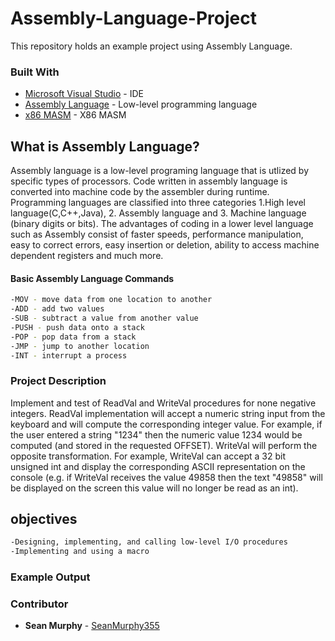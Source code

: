 # Assembly-Language-Project
This repository holds an example project using Assembly Language.

### Built With
* [Microsoft Visual Studio](https://visualstudio.microsoft.com/pl/) - IDE
* [Assembly Language](https://en.wikipedia.org/wiki/Assembly_language) - Low-level programming language
* [x86 MASM](https://en.wikipedia.org/wiki/Microsoft_Macro_Assembler) - X86 MASM

## What is Assembly Language?
Assembly language is a low-level programing language that is utlized by specific types of processors. Code written in assembly language is converted into machine code by the assembler during runtime. Programming languages are classified into three categories 1.High level language(C,C++,Java), 2. Assembly language and 3. Machine language (binary digits or bits). The advantages of coding in a lower level language such as Assembly consist of faster speeds, performance manipulation, easy to correct errors, easy insertion or deletion, ability to access machine dependent registers and much more.

#### Basic Assembly Language Commands
~~~sh
-MOV - move data from one location to another
-ADD - add two values
-SUB - subtract a value from another value
-PUSH - push data onto a stack
-POP - pop data from a stack
-JMP - jump to another location
-INT - interrupt a process
~~~

### Project Description
Implement and test of ReadVal and WriteVal procedures for none negative integers. ReadVal implementation will accept a numeric string input from the keyboard and will compute the corresponding integer value. For example, if the user entered a string "1234" then the numeric value 1234 would be computed (and stored in the requested OFFSET). WriteVal will perform the opposite transformation. For example, WriteVal can accept a 32 bit unsigned int and display the corresponding ASCII representation on the console (e.g. if WriteVal receives the value 49858 then the text "49858" will be displayed on the screen this value will no longer be read as an int).
## objectives
~~~sh
-Designing, implementing, and calling low-level I/O procedures
-Implementing and using a macro
~~~

### Example Output

### Contributor

* **Sean Murphy** - [SeanMurphy355](https://github.com/Seanmurphy355)

##
